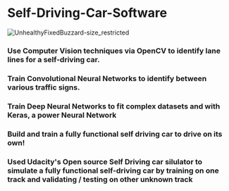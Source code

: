 # Self-Driving-Car-Software 

![UnhealthyFixedBuzzard-size_restricted](https://user-images.githubusercontent.com/43662680/70956285-94fe4b80-2099-11ea-85f9-75d6b53adb1f.gif)

### Use Computer Vision techniques via OpenCV to identify lane lines for a self-driving car.

### Train Convolutional Neural Networks to identify between various traffic signs.

### Train Deep Neural Networks to fit complex datasets and with Keras, a power Neural Network

### Build and train a fully functional self driving car to drive on its own!

### Used Udacity's Open source Self Driving car silulator to simulate a fully functional self-driving car by training on one track and validating / testing on other unknown track
